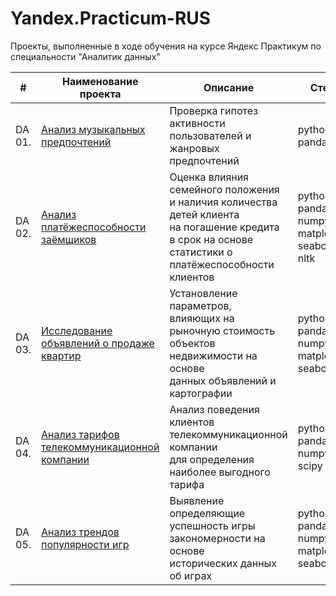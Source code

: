 # Yandex.Practicum-RUS
Проекты, выполненные в ходе обучения на курсе Яндекс Практикум по специальности "Аналитик данных"


| #    | Наименование проекта                | Описание                                                     | Стек                                                         |
| ---- | ------------------------------------------------------------ | ------------------------------------------------------------ | ------------------------------------------------------------ |
| DA 01.   | [Анализ музыкальных предпочтений](https://github.com/volovik-denis/Yandex-Practicum/blob/DA-01-Music-preferences-analysis/Яндекс%20Музыка.ipynb) | Проверка гипотез активности <br/> пользователей и жанровых предпочтений | python, pandas       |
| DA 02.   | [Анализ платёжеспособности заёмщиков](https://github.com/volovik-denis/Yandex-Practicum/blob/DA-02-Bank-credit-scoring/Исследование%20надёжности%20заёмщиков.ipynb) | Оценка влияния семейного положения и наличия количества детей клиента <br/> на погашение кредита в срок на основе <br/> статистики о платёжеспособности клиентов | python, pandas, numpy, matplotlib, seaborn, nltk |
| DA 03.   | [Исследование объявлений о продаже квартир](https://github.com/volovik-denis/Yandex-Practicum/blob/DA-03-Real-estate-price-analysis/Исследование%20объявлений%20о%20продаже%20квартир.ipynb) | Установление параметров, <br/> влияющих на рыночную стоимость <br/> объектов недвижимости на основе <br/> данных объявлений и картографии | python, pandas, numpy, matplotlib, seaborn |
| DA 04.   | [Анализ тарифов телекоммуникационной компании](https://github.com/volovik-denis/Yandex-Practicum/blob/DA-04-Telecom-tariff-analysis/Анализ%20тарифов%20телекоммуникационной%20компании.ipynb) | Анализ поведения клиентов телекоммуникационной компании <br/> для определения наиболее выгодного тарифа | python, pandas, numpy, scipy |
| DA 05.   | [Анализ трендов популярности игр](https://github.com/volovik-denis/Yandex-Practicum/blob/DA-05-Games-popularity-trends-analysis/Анализ%20трендов%20популярности%20игр.ipynb) | Выявление определяющие успешность игры закономерности на основе <br/>  исторических данных об играх | python, pandas, numpy, matplotlib, seaborn |
